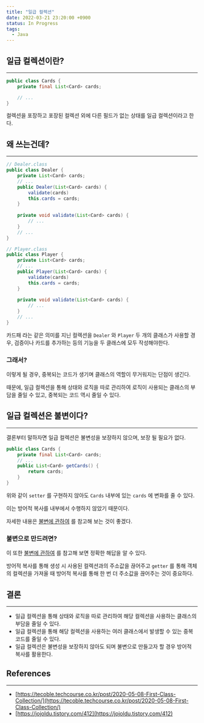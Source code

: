 ```yaml
---
title: "일급 컬렉션"
date: 2022-03-21 23:20:00 +0900
status: In Progress
tags:
  - Java
---
```


## 일급 컬렉션이란?

---

```java
public class Cards {
    private final List<Card> cards;

    // ...
}
```

컬렉션을 포장하고 포장된 컬렉션 외에 다른 필드가 없는 상태를 일급 컬렉션이라고 한다.

## 왜 쓰는건데?

---

```java
// Dealer.class
public class Dealer {
    private List<Card> cards;
    // ...
    public Dealer(List<Card> cards) {
        validate(cards)
        this.cards = cards;
    }
    
    private void validate(List<Card> cards) {
    	// ...
    }
    // ...
}

// Player.class
public class Player {
    private List<Card> cards;
    // ...
    public Player(List<Card> cards) {
        validate(cards)
        this.cards = cards;
    }
    
    private void validate(List<Card> cards) {
    	// ...
    }
    // ...
}
```

카드패 라는 같은 의미를 지닌 컬렉션을 `Dealer` 와 `Player` 두 개의 클래스가 사용할 경우, 검증이나 카드를 추가하는 등의 기능을 두 클래스에 모두 작성해야한다.

### 그래서?

이렇게 될 경우, 중복되는 코드가 생기며 클래스의 역할이 무거워지는 단점이 생긴다.

때문에, 일급 컬렉션을 통해 상태와 로직을 따로 관리하여 로직이 사용되는 클래스의 부담을 줄일 수 있고, 중복되는 코드 역시 줄일 수 있다.

## 일급 컬렉션은 불변이다?

---

결론부터 말하자면 일급 컬렉션은 불변성을 보장하지 않으며, 보장 될 필요가 없다.

```java
public class Cards {
    private final List<Card> cards;
    // ...
    public List<Card> getCards() {
        return cards;
    }
}
```

위와 같이 `setter` 를 구현하지 않아도 `Cards` 내부에 있는 `cards` 에 변화를 줄 수 있다.

이는 방어적 복사를 내부에서 수행하지 않았기 때문이다.

자세한 내용은 [불변에 관하여](https://meatsby.github.io/posts/immutability/) 를 참고해 보는 것이 좋겠다.

### 불변으로 만드려면?

이 또한 [불변에 관하여](https://meatsby.github.io/posts/immutability/) 를 참고해 보면 정확한 해답을 알 수 있다.

방어적 복사를 통해 생성 시 사용된 컬렉션과의 주소값을 끊어주고 `getter` 를 통해 객체의 컬렉션을 가져올 때 방어적 복사를 통해 한 번 더 주소값을 끊어주는 것이 중요하다.

## 결론

---

- 일급 컬렉션을 통해 상태와 로직을 따로 관리하여 해당 컬렉션을 사용하는 클래스의 부담을 줄일 수 있다.
- 일급 컬렉션을 통해 해당 컬렉션을 사용하는 여러 클래스에서 발생할 수 있는 중복코드를 줄일 수 있다.
- 일급 컬렉션은 불변성을 보장하지 않아도 되며 불변으로 만들고자 할 경우 방어적 복사를 활용한다.

## References

---

- [https://tecoble.techcourse.co.kr/post/2020-05-08-First-Class-Collection/](https://tecoble.techcourse.co.kr/post/2020-05-08-First-Class-Collection/)
- [https://jojoldu.tistory.com/412](https://jojoldu.tistory.com/412)

